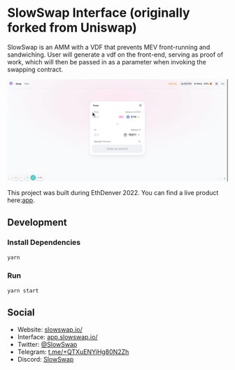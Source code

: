 # SlowSwap Interface (originally forked from Uniswap)

SlowSwap is an AMM with a VDF that prevents MEV front-running and sandwiching. User will generate a vdf on the front-end, serving as proof of work, which will then be passed in as a parameter when invoking the swapping contract.

![](SlowSwapDemo.gif)

This project was built during EthDenver 2022. You can find a live product here:[app](https://app.slowswap.io/).

## Development

### Install Dependencies

```bash
yarn
```

### Run

```bash
yarn start
```

## Social

- Website: [slowswap.io/](https://slowswap.io//)
- Interface: [app.slowswap.io/](https://app.slowswap.io/)
- Twitter: [@SlowSwap](https://twitter.com/SlowSwap)
- Telegram: [t.me/+QTXuENYiHg80N2Zh](https://t.me/+QTXuENYiHg80N2Zh)
- Discord: [SlowSwap](https://discord.gg/j3WzFtDZZc)
